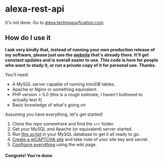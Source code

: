 # alexa-rest-api
It's not done. Go to [alexa.technoguyfication.com][1]

## How do I use it
**I ask very kindly that, instead of running your own production release of my software, please just use the [website][1] that's already there. It'll get constant updates and is overall easier to use. This code is here for people who want to study it, or run a private copy of it for personal use. Thanks.**

You'll need:
* A MySQL server capable of running InnoDB tables.
* Apache or Nginx or something equivalent.
* PHP version > 5.0 (this is a rough estimate, I haven't bothered to actually test it)
* Basic knowledge of what's going on

Assuming you have everything, let's get started!

1. Clone the repo somewhere and find the `src` folder.
2. Get your MySQL and Apache (or equivalent) server started.
3. Run [this script](database-setup.sql) in your MySQL database to get it all ready to go.
4. [Create a reCAPTCHA site](https://www.google.com/recaptcha/admin) and take note of your site key and secret.
5. [Configure everything](https://github.com/Technoguyfication/alexa-rest-api/wiki/Configuration) using the wiki page.

#### Congrats! You're done.

[1]: https://alexa.technoguyfication.com
